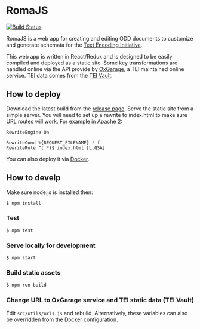 # RomaJS

[![Build Status](https://travis-ci.org/TEIC/romajs.svg?branch=dev)](https://travis-ci.org/TEIC/romajs)

RomaJS is a web app for creating and editing ODD documents to customize and generate schemata for the [Text Encoding Initiative](http://www.tei-c.org/).

This web app is written in React/Redux and is designed to be easily compiled and deployed as a static site. Some key transformations are handled online via the API provide by [OxGarage](https://wiki.tei-c.org/index.php/OxGarage), a TEI maintained online service. TEI data comes from the [TEI Vault](www.tei-c.org/Vault/).

## How to deploy

Download the latest build from the [release page](https://github.com/TEIC/romajs/releases). Serve the static site from a simple server. You will need to set up a rewrite to index.html to make sure URL routes will work. For example in Apache 2:

```
RewriteEngine On

RewriteCond %{REQUEST_FILENAME} !-f
RewriteRule ^(.*)$ index.html [L,QSA]
```

You can also deploy it via [Docker](https://hub.docker.com/r/teic/romajs).

## How to develp

Make sure node.js is installed then:

```
$ npm install
```

### Test

```
$ npm test
```

### Serve locally for development
```
$ npm start
```

### Build static assets
```
$ npm run build
```

### Change URL to OxGarage service and TEI static data (TEI Vault)

Edit `src/utils/urls.js` and rebuild.
Alternatively, these variables can also be overridden from the Docker configuration.
